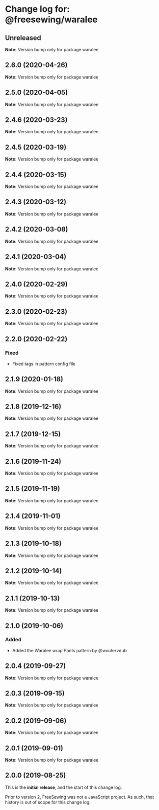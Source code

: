 # Change log for: @freesewing/waralee

## Unreleased

**Note:** Version bump only for package waralee

## 2.6.0 (2020-04-26)

**Note:** Version bump only for package waralee

## 2.5.0 (2020-04-05)

**Note:** Version bump only for package waralee

## 2.4.6 (2020-03-23)

**Note:** Version bump only for package waralee

## 2.4.5 (2020-03-19)

**Note:** Version bump only for package waralee

## 2.4.4 (2020-03-15)

**Note:** Version bump only for package waralee

## 2.4.3 (2020-03-12)

**Note:** Version bump only for package waralee

## 2.4.2 (2020-03-08)

**Note:** Version bump only for package waralee

## 2.4.1 (2020-03-04)

**Note:** Version bump only for package waralee

## 2.4.0 (2020-02-29)

**Note:** Version bump only for package waralee

## 2.3.0 (2020-02-23)

**Note:** Version bump only for package waralee

## 2.2.0 (2020-02-22)

### Fixed

- Fixed tags in pattern config file

## 2.1.9 (2020-01-18)

**Note:** Version bump only for package waralee

## 2.1.8 (2019-12-16)

**Note:** Version bump only for package waralee

## 2.1.7 (2019-12-15)

**Note:** Version bump only for package waralee

## 2.1.6 (2019-11-24)

**Note:** Version bump only for package waralee

## 2.1.5 (2019-11-19)

**Note:** Version bump only for package waralee

## 2.1.4 (2019-11-01)

**Note:** Version bump only for package waralee

## 2.1.3 (2019-10-18)

**Note:** Version bump only for package waralee

## 2.1.2 (2019-10-14)

**Note:** Version bump only for package waralee

## 2.1.1 (2019-10-13)

**Note:** Version bump only for package waralee

## 2.1.0 (2019-10-06)

### Added

- Added the Waralee wrap Pants pattern by @woutervdub

## 2.0.4 (2019-09-27)

**Note:** Version bump only for package waralee

## 2.0.3 (2019-09-15)

**Note:** Version bump only for package waralee

## 2.0.2 (2019-09-06)

**Note:** Version bump only for package waralee

## 2.0.1 (2019-09-01)

**Note:** Version bump only for package waralee

## 2.0.0 (2019-08-25)

This is the **initial release**, and the start of this change log.

Prior to version 2, FreeSewing was not a JavaScript project.
As such, that history is out of scope for this change log.

